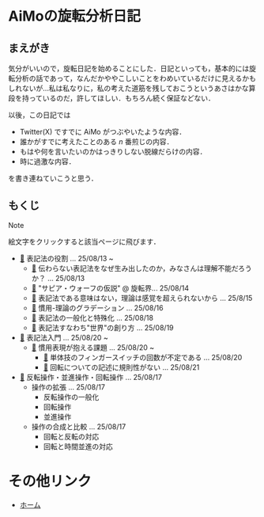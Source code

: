 # AiMoの旋転分析日記
## まえがき
気分がいいので，旋転日記を始めることにした．日記といっても，基本的には旋転分析の話であって，なんだかややこしいことをわめいているだけに見えるかもしれないが...私は私なりに，私の考えた道筋を残しておこうというあさはかな算段を持っているのだ，許してほしい．もちろん続く保証などない．

以後，この日記では
- Twitter(X) ですでに AiMo がつぶやいたような内容．
- 誰かがすでに考えたことのある $n$ 番煎じの内容．
- もはや何を言いたいのかはっきりしない脱線だらけの内容．
- 時に過激な内容．

を書き連ねていこうと思う．

## もくじ

> [!Note]
> 絵文字をクリックすると該当ページに飛びます．


- [:open_book:](250813_role_of_notations.md) 表記法の役割 ... 25/08/13 ~
    - [:page_facing_up:](250813_role_of_notations.md#伝わらない表記法をなぜ生み出したのかみなさんは理解不能だろうか-250813) 伝わらない表記法をなぜ生み出したのか，みなさんは理解不能だろうか？ ... 25/08/13
    - [:page_facing_up:](250813_role_of_notations.md#サピアウォーフの仮説--旋転界-250814) "サピア・ウォーフの仮説" @ 旋転界... 25/08/14
    - [:page_facing_up:](250813_role_of_notations.md#表記法である意味はない理論は感覚を超えられないから-250815) 表記法である意味はない，理論は感覚を超えられないから ... 25/8/15
    - [:page_facing_up:](250813_role_of_notations.md#慣用-理論のグラデーション-250816) 慣用-理論のグラデーション ... 25/08/16
    - [:page_facing_up:](250813_role_of_notations.md#表記法の一般化と特殊化-250818) 表記法の一般化と特殊化 ... 25/08/18
    - [:page_facing_up:](250813_role_of_notations.md#表記法すなわち世界の創り方-250819) 表記法すなわち"世界"の創り方 ... 25/08/19
- [:open_book:](an_introduction_of_notation.md) 表記法入門 ... 25/08/20 ~
    - [:page_facing_up:](an_introduction_od_notation.md#慣用表現が抱える課題) 慣用表現が抱える課題 ... 25/08/20 ~
        - [:page_facing_up:](an_introduction_of_notation.md#単体技のフィンガースイッチの回数が不定である) 単体技のフィンガースイッチの回数が不定である ... 25/08/20
        - [:page_facing_up:](an_introduction_of_notation.md#回転についての記述に規則性がない) 回転についての記述に規則性がない ... 25/08/21
- [:open_book:](250817_expansion_of_operations.md) 反転操作・並進操作・回転操作 ... 25/08/17
    - 操作の拡張 ... 25/08/17
        - 反転操作の一般化
        - 回転操作
        - 並進操作
    - 操作の合成と比較 ... 25/08/17
        - 回転と反転の対応
        - 回転と時間並進の対応


# その他リンク
- [ホーム](../README.md)